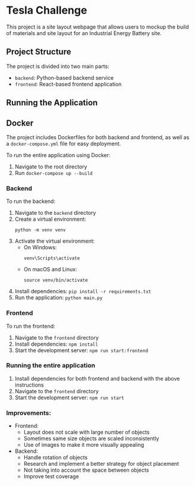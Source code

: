 # Tesla Challenge

This project is a site layout webpage that allows users to mockup the build of materials and site layout for an Industrial Energy Battery site.

## Project Structure

The project is divided into two main parts:

- `backend`: Python-based backend service
- `frontend`: React-based frontend application

## Running the Application

## Docker

The project includes Dockerfiles for both backend and frontend, as well as a `docker-compose.yml` file for easy deployment.

To run the entire application using Docker:
1. Navigate to the root directory
2. Run `docker-compose up --build`

### Backend

To run the backend:

1. Navigate to the `backend` directory
2. Create a virtual environment:
   ```
   python -m venv venv
   ```
3. Activate the virtual environment:
   - On Windows:
     ```
     venv\Scripts\activate
     ```
   - On macOS and Linux:
     ```
     source venv/bin/activate
     ```
4. Install dependencies: `pip install -r requirements.txt`
5. Run the application: `python main.py`

### Frontend

To run the frontend:

1. Navigate to the `frontend` directory
2. Install dependencies: `npm install`
3. Start the development server: `npm run start:frontend`

### Running the entire application

1. Install dependencies for both frontend and backend with the above instructions
2. Navigate to the `frontend` directory
3. Start the development server: `npm run start`


### Improvements:
- Frontend:
  - Layout does not scale with large number of objects
  - Sometimes same size objects are scaled inconsistently
  - Use of images to make it more visually appealing
- Backend:
  - Handle rotation of objects
  - Research and implement a better strategy for object placement
  - Not taking into account the space between objects
  - Improve test coverage



